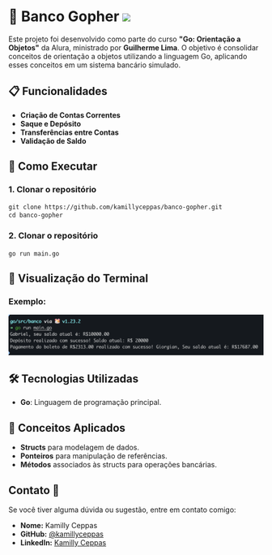 # 🏦 Banco Gopher <img src="https://raw.githubusercontent.com/rfyiamcool/golang_logo/master/gif/stop.gif" width="40" />

Este projeto foi desenvolvido como parte do curso **"Go: Orientação a Objetos"** da Alura, ministrado por **Guilherme Lima**. O objetivo é consolidar conceitos de orientação a objetos utilizando a linguagem Go, aplicando esses conceitos em um sistema bancário simulado.

## 📋 Funcionalidades

- **Criação de Contas Correntes**
- **Saque e Depósito**
- **Transferências entre Contas**
- **Validação de Saldo**

## 🚀 Como Executar

### 1. Clonar o repositório

```
git clone https://github.com/kamillyceppas/banco-gopher.git
cd banco-gopher
```

### 2. Clonar o repositório
```
go run main.go
```
## 📸 Visualização do Terminal

### Exemplo:

![Tela do Terminal](exemplo.png)

## 🛠️ Tecnologias Utilizadas

- **Go**: Linguagem de programação principal.

## 🧠 Conceitos Aplicados

- **Structs** para modelagem de dados.
- **Ponteiros** para manipulação de referências.
- **Métodos** associados às structs para operações bancárias.

## Contato 📩

Se você tiver alguma dúvida ou sugestão, entre em contato comigo:

- **Nome:** Kamilly Ceppas 
- **GitHub:** [@kamillyceppas](https://github.com/kamillyceppas)
- **LinkedIn:** [Kamilly Ceppas](https://www.linkedin.com/in/kamillyceppas/)


